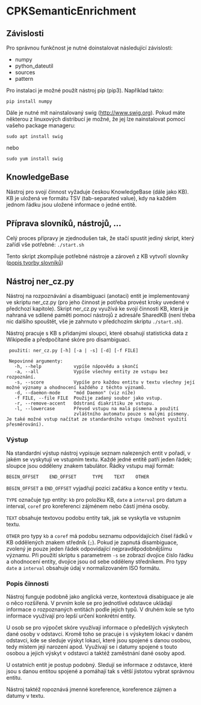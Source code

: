 # CPKSemanticEnrichment

## Závislosti
Pro správnou funkčnost je nutné doinstalovat následující závislosti:
* numpy
* python_dateutil
* sources
* pattern

Pro instalaci je možné použít nástroj pip (pip3). Například takto:

    pip install numpy

Dále je nutné mít nainstalovaný swig (http://www.swig.org). Pokud máte některou z linuxových distribucí je možné, že jej lze nainstalovat pomocí vašeho package manageru:

    sudo apt install swig

nebo

    sudo yum install swig

## KnowledgeBase

Nástroj pro svojí činnost vyžaduje českou KnowledgeBase (dále jako KB). KB je uložená ve formátu TSV (tab-separated value), kdy na každém jednom řádku jsou uložené informace o jedné entitě.

## Příprava slovníků, nástrojů, ...
Celý proces přípravy je zjednodušen tak, že stačí spustit jediný skript, který zařídí vše potřebné:
`./start.sh`

Tento skript zkompiluje potřebné nástroje a zároveň z KB vytvoří slovníky ([popis tvorby slovníků](https://github.com/KNOT-FIT-BUT/CPKSemanticEnrichment/tree/master/figa/make_automat#tvorba-slovn%C3%ADkov))

## Nástroj ner_cz.py

Nástroj na rozpoznávání a disambiguaci (anotaci) entit je implementovaný ve skriptu ner_cz.py (pro jeho činnost je potřeba provést kroky uvedené v předchozí kapitole). Skript ner_cz.py využívá ke svojí činnosti KB, která je nahraná ve sdílené paměti pomocí nástrojů z adresáře SharedKB (není třeba nic dalšího spouštět, vše je zahrnuto v předchozím skriptu `./start.sh`).

Nástroj pracuje s KB s přidanými sloupci, které obsahují statistická data z Wikipedie a předpočítané skóre pro disambiguaci.

```
 použití: ner_cz.py [-h] [-a | -s] [-d] [-f FILE]

 Nepovinné argumenty:
   -h, --help            vypíše nápovědu a skončí
   -a, --all             Vypíše všechny entity ze vstupu bez rozpoznání.
   -s, --score           Vypíše pro každou entitu v textu všechny její možné významy a ohodnocení každého z těchto významů.
   -d, --daemon-mode     "mód Daemon" (viz níže)
   -f FILE, --file FILE  Použije zadaný soubor jako vstup.
   -r, --remove-accent   Odstraní diakritiku ze vstupu.
   -l, --lowercase       Převod vstupu na malá písmena a použití
                         zvláštního automatu pouze s malými písmeny.
Je také možné vstup načítat ze standardního vstupu (možnost využití přesměrování).
```

### Výstup

Na standardní výstup nástroj vypisuje seznam nalezených entit v pořadí, v jakém se vyskytují ve vstupním textu. Každé jedné entitě patří jeden řádek; sloupce jsou odděleny znakem tabulátor. Řádky vstupu mají formát:

```
BEGIN_OFFSET    END_OFFSET      TYPE    TEXT    OTHER
```

`BEGIN_OFFSET` a `END_OFFSET` vyjadřují pozici začátku a konce entity v textu.

`TYPE` označuje typ entity: `kb` pro položku KB, `date` a `interval` pro datum a interval, `coref` pro koreferenci zájménem nebo částí jména osoby.

`TEXT` obsahuje textovou podobu entity tak, jak se vyskytla ve vstupním textu.

`OTHER` pro typy `kb` a `coref` má podobu seznamu odpovídajících čísel řádků v KB oddělených znakem středník (`;`). Pokud je zapnutá disambiguace, zvolený je pouze jeden řádek odpovídající nejpravděpodobnějšímu významu. Při použití skriptu s parametrem `-s` se zobrazí dvojice číslo řádku a ohodnocení entity, dvojice jsou od sebe odděleny středníkem. Pro typy `date` a `interval` obsahuje údaj v normalizovaném ISO formátu.

### Popis činnosti

Nástroj funguje podobně jako anglická verze, kontextová disabiguace je ale o něco rozšířená. V prvním kole se pro jednotlivé odstavce ukládají informace o rozpoznaných entitách podle jejich typů. V druhém kole se tyto informace využívají pro lepší určení konkrétní entity.

U osob se pro výpočet skóre využívají informace o předešlých výskytech dané osoby v odstavci. Kromě toho se pracuje i s výskytem lokací v daném odstavci, kde se sleduje výskyt lokací, které jsou spojené s danou osobou, tedy místem její narození apod. Využívají se i datumy spojené s touto osobou a jejich výskyt v odstavci a taktéž zaměstnání dané osoby apod.

U ostatních entit je postup podobný. Sledují se informace z odstavce, které jsou s danou entitou spojené a pomáhají tak s větší jistotou vybrat správnou entitu.

Nástroj taktéž ropoznává jmenné koreference, koreference zájmen a datumy v textu.
